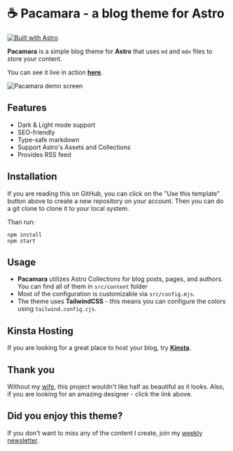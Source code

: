 # ☕ Pacamara - a blog theme for Astro
[![Built with Astro](https://astro.badg.es/v2/built-with-astro/tiny.svg)](https://astro.build)

**Pacamara** is a simple blog theme for **Astro** that uses `md` and `mdx` files to store your content.

You can see it live in action [**here**](https://pacamara-astro-6y7xr.kinsta.page/).

![Pacamara demo screen](https://github.com/palmiak/pacamara-astro/assets/2342458/9fbe8655-ee60-4c37-8bf3-eae0cca57d91)

## Features
- Dark & Light mode support
- SEO-friendly 
- Type-safe markdown
- Support Astro's Assets and Collections
- Provides RSS feed

## Installation
If you are reading this on GitHub, you can click on the "Use this template" button above to create a new repository on your account. Then you can do a git clone to clone it to your local system.

Than run:
```
npm install
npm start
```

## Usage
- **Pacamara** utilizes Astro Collections for blog posts, pages, and authors. You can find all of them in `src/content` folder
- Most of the configuration is customizable via `src/config.mjs`.
- The theme uses **TailwindCSS** - this means you can configure the colors using `tailwind.config.cjs`.

## Kinsta Hosting
If you are looking for a great place to host your blog, try [**Kinsta**](https://kinsta.com).

## Thank you
Without my [wife](https://agnieszkapalmowska.myportfolio.com/), this project wouldn't like half as beautiful as it looks. Also, if you are looking for an amazing designer - click the link above.

## Did you enjoy this theme?
If you don't want to miss any of the content I create, join my [weekly newsletter](https://newsletter.maciekpalmowski.dev/).
